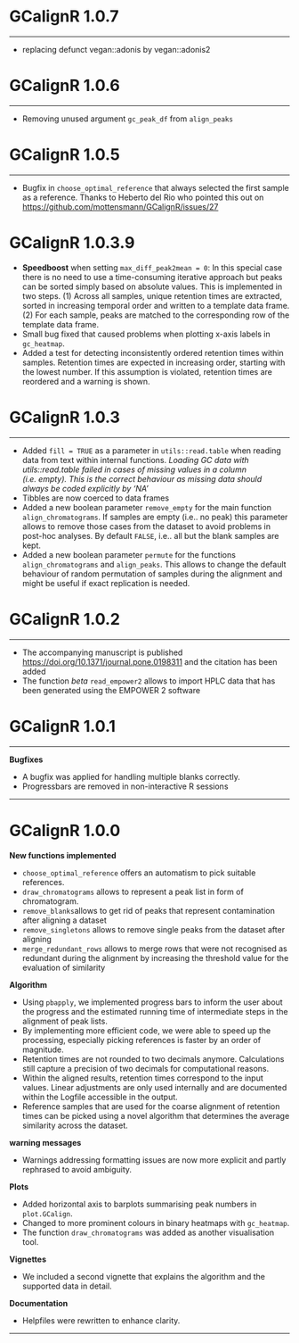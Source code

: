 
# GCalignR 1.0.7

------------------------------------------------------------------------

- replacing defunct vegan::adonis by vegan::adonis2

# GCalignR 1.0.6

------------------------------------------------------------------------

- Removing unused argument `gc_peak_df` from `align_peaks`

# GCalignR 1.0.5

------------------------------------------------------------------------

- Bugfix in `choose_optimal_reference` that always selected the first
  sample as a reference. Thanks to Heberto del Rio who pointed this out
  on <https://github.com/mottensmann/GCalignR/issues/27>

# GCalignR 1.0.3.9

- **Speedboost** when setting `max_diff_peak2mean = 0`: In this special
  case there is no need to use a time-consuming iterative approach but
  peaks can be sorted simply based on absolute values. This is
  implemented in two steps. (1) Across all samples, unique retention
  times are extracted, sorted in increasing temporal order and written
  to a template data frame. (2) For each sample, peaks are matched to
  the corresponding row of the template data frame.
- Small bug fixed that caused problems when plotting x-axis labels in
  `gc_heatmap`.
- Added a test for detecting inconsistently ordered retention times
  within samples. Retention times are expected in increasing order,
  starting with the lowest number. If this assumption is violated,
  retention times are reordered and a warning is shown.

# GCalignR 1.0.3

------------------------------------------------------------------------

- Added `fill = TRUE` as a parameter in `utils::read.table` when reading
  data from text within internal functions. *Loading GC data with
  utils::read.table failed in cases of missing values in a column
  (i.e. empty). This is the correct behaviour as missing data should
  always be coded explicitly by ‘NA’*
- Tibbles are now coerced to data frames
- Added a new boolean parameter `remove_empty` for the main function
  `align_chromatograms`. If samples are empty (i.e.. no peak) this
  parameter allows to remove those cases from the dataset to avoid
  problems in post-hoc analyses. By default `FALSE`, i.e.. all but the
  blank samples are kept.
- Added a new boolean parameter `permute` for the functions
  `align_chromatograms` and `align_peaks`. This allows to change the
  default behaviour of random permutation of samples during the
  alignment and might be useful if exact replication is needed.

# GCalignR 1.0.2

------------------------------------------------------------------------

- The accompanying manuscript is published
  <https://doi.org/10.1371/journal.pone.0198311> and the citation has
  been added
- The function *beta* `read_empower2` allows to import HPLC data that
  has been generated using the EMPOWER 2 software

# GCalignR 1.0.1

------------------------------------------------------------------------

**Bugfixes**

- A bugfix was applied for handling multiple blanks correctly.
- Progressbars are removed in non-interactive R sessions

------------------------------------------------------------------------

# GCalignR 1.0.0

**New functions implemented**

- `choose_optimal_reference` offers an automatism to pick suitable
  references.
- `draw_chromatograms` allows to represent a peak list in form of
  chromatogram.
- `remove_blanks`allows to get rid of peaks that represent contamination
  after aligning a dataset
- `remove_singletons` allows to remove single peaks from the dataset
  after aligning
- `merge_redundant_rows` allows to merge rows that were not recognised
  as redundant during the alignment by increasing the threshold value
  for the evaluation of similarity

**Algorithm**

- Using `pbapply`, we implemented progress bars to inform the user about
  the progress and the estimated running time of intermediate steps in
  the alignment of peak lists.
- By implementing more efficient code, we were able to speed up the
  processing, especially picking references is faster by an order of
  magnitude.
- Retention times are not rounded to two decimals anymore. Calculations
  still capture a precision of two decimals for computational reasons.
- Within the aligned results, retention times correspond to the input
  values. Linear adjustments are only used internally and are documented
  within the Logfile accessible in the output.
- Reference samples that are used for the coarse alignment of retention
  times can be picked using a novel algorithm that determines the
  average similarity across the dataset.

**warning messages**

- Warnings addressing formatting issues are now more explicit and partly
  rephrased to avoid ambiguity.

**Plots**

- Added horizontal axis to barplots summarising peak numbers in
  `plot.GCalign`.
- Changed to more prominent colours in binary heatmaps with
  `gc_heatmap`.
- The function `draw_chromatograms` was added as another visualisation
  tool.

**Vignettes**

- We included a second vignette that explains the algorithm and the
  supported data in detail.

**Documentation**

- Helpfiles were rewritten to enhance clarity.

------------------------------------------------------------------------
